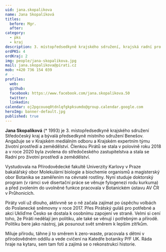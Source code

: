 ```yaml
---
uid: jana.skopalikova
name: Jana Skopalíková
titles:
  before: Mgr.
  after: 
category:
  - pks
  - kraj
description: 3. místopředsedkyně krajského sdružení, krajská radní pro životní prostřední a zemědělství
ordPKS: 4
ordKraj: 2
img: people/jana-skopalikova.jpg
mail: jana.skopalikova@pirati.cz
mob: +420 736 154 039
#  - 
profiles:
  web:
  github:
  facebook: https://www.facebook.com/jana.skopalikova.50
  twitter:
  linkedin:
calendar: oj2pgcouoq0tdnlqfgkpksumdo@group.calendar.google.com
heroImg: banner-default.jpg
published: true
---
```


**Jana Skopalíková** (* 1993) je 3. místopředsedkyně krajského sdružení Středočeský kraj a bývalá předsedkyně místního sdružení Benešov. Angažuje se v Krajském mediálním odboru a Krajském expertním týmu životní prostředí a zemědělství. Členkou Pirátů se stala v polovině roku 2018 a v roce 2020 byla zvolena do středočeského zastupitelstva a stala se Radní pro životní prostředí a zemědělství.

Vystudovala na Přírodovědecké fakultě Univerzity Karlovy v Praze bakalářský obor Molekulární biologie a biochemie organismů a magisterský obor Botanika se zaměřením na cévnaté rostliny. Nyní studuje doktorský program (v rámci své disertační práce se věnuje fylogenezi rodu kurkuma) a před zvolením do uvolněné funkce pracovala v Botanickém ústavu AV ČR v Průhonicích.

Piráty volí už dlouho, aktivvně se o ně začala zajímat po úspěchu volbách do Poslanecké sněmovny v roce 2017. Přes Pirátský guláš pro potřebné a akci Ukliďme Česko se dostala k osobnímu zapojení ve straně. Velmi si cení toho, že Piráti nedělají jen politiku, ale také se věnují i potřebným a přírodě. Politiku bere jako nástroj, jak posunout svět směrem k lepším zítřkům.

Miluje přírodu, táhne ji to směrem k zero-waste, pracovala s dětmi v přírodovědném oddílu a vede cvičení na Katedře botaniky PřF UK. Ráda hraje na kytaru, sem tam fotí a zajímá se o rekonstrukci historie.

